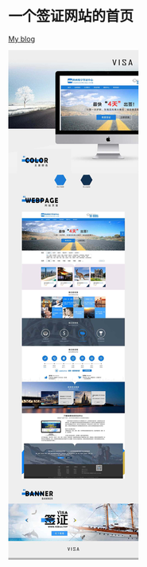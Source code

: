 # 一个签证网站的首页
[My blog](http://blog.qianxiaoduan.com/)

![签证](https://raw.githubusercontent.com/bin248163/yuexiang/master/images/home.jpg)
